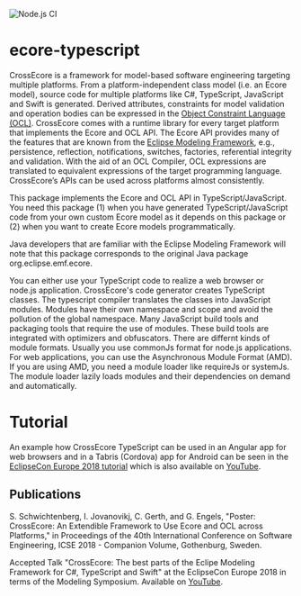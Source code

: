 ![Node.js CI](https://github.com/crossecore/ecore-typescript/workflows/Node.js%20CI/badge.svg?branch=master)

# ecore-typescript

CrossEcore is a framework for model-based software engineering targeting multiple platforms.
From a platform-independent class model (i.e. an Ecore model), source code for multiple platforms like C#, TypeScript, JavaScript and Swift is generated.
Derived attributes, constraints for model validation and operation bodies can be expressed in the [Object Constraint Language (OCL)](http://www.omg.org/spec/OCL/About-OCL/).
CrossEcore comes with a runtime library for every target platform that implements the Ecore and OCL API.
The Ecore API provides many of the features that are known from the [Eclipse Modeling Framework](https://www.eclipse.org/modeling/emf/), e.g., persistence, reflection, notifications, switches, factories, referential integrity and validation.
With the aid of an OCL Compiler, OCL expressions are translated to equivalent expressions of the target programming language.
CrossEcore’s APIs can be used across platforms almost consistently.

This package implements the Ecore and OCL API in TypeScript/JavaScript.
You need this package (1) when you have generated TypeScript/JavaScript code from your own custom Ecore model as it depends on this package or (2) when you want to create Ecore models programmatically.

Java developers that are familiar with the Eclipse Modeling Framework will note that this package corresponds to the original Java package org.eclipse.emf.ecore.

You can either use your TypeScript code to realize a web browser or node.js application.
CrossEcore's code generator creates TypeScript classes.
The typescript compiler translates the classes into JavaScript modules.
Modules have their own namespace and scope and avoid the pollution of the global namespace.
Many JavaScript build tools and packaging tools that require the use of modules.
These build tools are integrated with optimizers and obfuscators.
There are differnt kinds of module formats.
Usually you use commonJs format for node.js applications.
For web applications, you can use the Asynchronous Module Format (AMD).
If you are using AMD, you need a module loader like requireJs or systemJs.
The module loader lazily loads modules and their dependencies on demand and automatically.

# Tutorial
An example how CrossEcore TypeScript can be used in an Angular app for web browsers and in a Tabris (Cordova) app for Android can be seen in the [EclipseCon Europe 2018 tutorial](https://github.com/crossecore/examples-eclipsecon2018) which is also available on [YouTube](https://www.youtube.com/watch?v=T7-ExsSzSWw).

## Publications
S. Schwichtenberg, I. Jovanovikj, C. Gerth, and G. Engels, "Poster: CrossEcore: An Extendible Framework to Use Ecore and OCL across Platforms," in Proceedings of the 40th International Conference on Software Engineering, ICSE 2018 - Companion Volume, Gothenburg, Sweden.

Accepted Talk "CrossEcore: The best parts of the Eclipe Modeling Framework for C#, TypeScript and Swift" at the EclipseCon Europe 2018 in terms of the Modeling Symposium. Available on [YouTube](https://www.youtube.com/watch?v=T7-ExsSzSWw).

